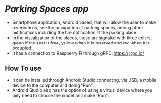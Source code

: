 # *Parking Spaces app*

-  Smartphone application, Android based, that will allow the user to make reservations, see the occupation of parking spaces, among other notifications including the fire notification at the parking place.
-  In the visualization of the places, these are signaled with three colors, green if the seat is free, yellow when it is reserved and red when it is occupied.
-  It has a connection to Raspberry Pi through gRPC: https://grpc.io/ 

## How To use 
- It can be installed through Android Studio connecting, via USB, a mobile device to the computer and doing "Run".
- Android Studio also has the option of using a virtual device where you only need to choose the model and make "Run".
